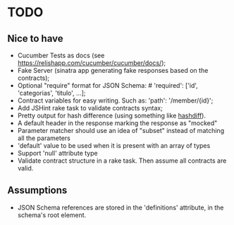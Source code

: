 # TODO

## Nice to have

- Cucumber Tests as docs (see https://relishapp.com/cucumber/cucumber/docs/);
- Fake Server (sinatra app generating fake responses based on the contracts);
- Optional "require" format for JSON Schema: # 'required': ['id', 'categorias', 'titulo', ...];
- Contract variables for easy writing. Such as: 'path': '/member/{id}';
- Add JSHint rake task to validate contracts syntax;
- Pretty output for hash difference (using something like [hashdiff](https://github.com/liufengyun/hashdiff)).
- A default header in the response marking the response as "mocked"
- Parameter matcher should use an idea of "subset" instead of matching all the parameters
- 'default' value to be used when it is present with an array of types
- Support 'null' attribute type
- Validate contract structure in a rake task. Then assume all contracts are valid.

## Assumptions

- JSON Schema references are stored in the 'definitions' attribute, in the schema's root element.
